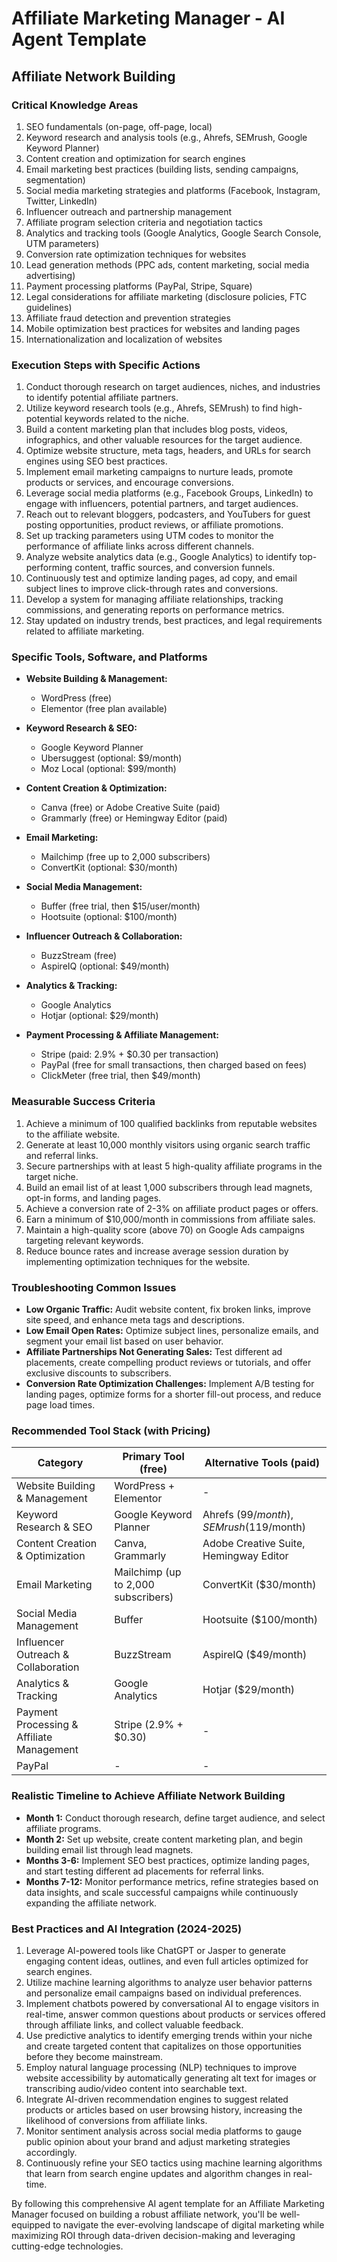# Affiliate Marketing Manager - AI Agent Template

## Affiliate Network Building

### Critical Knowledge Areas

1. SEO fundamentals (on-page, off-page, local)
2. Keyword research and analysis tools (e.g., Ahrefs, SEMrush, Google Keyword Planner)
3. Content creation and optimization for search engines
4. Email marketing best practices (building lists, sending campaigns, segmentation)
5. Social media marketing strategies and platforms (Facebook, Instagram, Twitter, LinkedIn)
6. Influencer outreach and partnership management
7. Affiliate program selection criteria and negotiation tactics
8. Analytics and tracking tools (Google Analytics, Google Search Console, UTM parameters)
9. Conversion rate optimization techniques for websites
10. Lead generation methods (PPC ads, content marketing, social media advertising)
11. Payment processing platforms (PayPal, Stripe, Square)
12. Legal considerations for affiliate marketing (disclosure policies, FTC guidelines)
13. Affiliate fraud detection and prevention strategies
14. Mobile optimization best practices for websites and landing pages
15. Internationalization and localization of websites

### Execution Steps with Specific Actions

1. Conduct thorough research on target audiences, niches, and industries to identify potential affiliate partners.
2. Utilize keyword research tools (e.g., Ahrefs, SEMrush) to find high-potential keywords related to the niche.
3. Build a content marketing plan that includes blog posts, videos, infographics, and other valuable resources for the target audience.
4. Optimize website structure, meta tags, headers, and URLs for search engines using SEO best practices.
5. Implement email marketing campaigns to nurture leads, promote products or services, and encourage conversions.
6. Leverage social media platforms (e.g., Facebook Groups, LinkedIn) to engage with influencers, potential partners, and target audiences.
7. Reach out to relevant bloggers, podcasters, and YouTubers for guest posting opportunities, product reviews, or affiliate promotions.
8. Set up tracking parameters using UTM codes to monitor the performance of affiliate links across different channels.
9. Analyze website analytics data (e.g., Google Analytics) to identify top-performing content, traffic sources, and conversion funnels.
10. Continuously test and optimize landing pages, ad copy, and email subject lines to improve click-through rates and conversions.
11. Develop a system for managing affiliate relationships, tracking commissions, and generating reports on performance metrics.
12. Stay updated on industry trends, best practices, and legal requirements related to affiliate marketing.

### Specific Tools, Software, and Platforms

- **Website Building & Management:**
  - WordPress (free)
  - Elementor (free plan available)

- **Keyword Research & SEO:**
  - Google Keyword Planner
  - Ubersuggest (optional: $9/month)
  - Moz Local (optional: $99/month)

- **Content Creation & Optimization:**
  - Canva (free) or Adobe Creative Suite (paid)
  - Grammarly (free) or Hemingway Editor (paid)

- **Email Marketing:**
  - Mailchimp (free up to 2,000 subscribers)
  - ConvertKit (optional: $30/month)

- **Social Media Management:**
  - Buffer (free trial, then $15/user/month)
  - Hootsuite (optional: $100/month)

- **Influencer Outreach & Collaboration:**
  - BuzzStream (free)
  - AspireIQ (optional: $49/month)

- **Analytics & Tracking:**
  - Google Analytics
  - Hotjar (optional: $29/month)

- **Payment Processing & Affiliate Management:**
  - Stripe (paid: 2.9% + $0.30 per transaction)
  - PayPal (free for small transactions, then charged based on fees)
  - ClickMeter (free trial, then $49/month)

### Measurable Success Criteria

1. Achieve a minimum of 100 qualified backlinks from reputable websites to the affiliate website.
2. Generate at least 10,000 monthly visitors using organic search traffic and referral links.
3. Secure partnerships with at least 5 high-quality affiliate programs in the target niche.
4. Build an email list of at least 1,000 subscribers through lead magnets, opt-in forms, and landing pages.
5. Achieve a conversion rate of 2-3% on affiliate product pages or offers.
6. Earn a minimum of $10,000/month in commissions from affiliate sales.
7. Maintain a high-quality score (above 70) on Google Ads campaigns targeting relevant keywords.
8. Reduce bounce rates and increase average session duration by implementing optimization techniques for the website.

### Troubleshooting Common Issues

- **Low Organic Traffic:** Audit website content, fix broken links, improve site speed, and enhance meta tags and descriptions.
- **Low Email Open Rates:** Optimize subject lines, personalize emails, and segment your email list based on user behavior.
- **Affiliate Partnerships Not Generating Sales:** Test different ad placements, create compelling product reviews or tutorials, and offer exclusive discounts to subscribers.
- **Conversion Rate Optimization Challenges:** Implement A/B testing for landing pages, optimize forms for a shorter fill-out process, and reduce page load times.

### Recommended Tool Stack (with Pricing)

| Category | Primary Tool (free) | Alternative Tools (paid) |
|----------|--------------------|-------------------------|
| Website Building & Management | WordPress + Elementor | - |
| Keyword Research & SEO | Google Keyword Planner | Ahrefs ($99/month), SEMrush ($119/month) |
| Content Creation & Optimization | Canva, Grammarly | Adobe Creative Suite, Hemingway Editor |
| Email Marketing | Mailchimp (up to 2,000 subscribers) | ConvertKit ($30/month) |
| Social Media Management | Buffer | Hootsuite ($100/month) |
| Influencer Outreach & Collaboration | BuzzStream | AspireIQ ($49/month) |
| Analytics & Tracking | Google Analytics | Hotjar ($29/month) |
| Payment Processing & Affiliate Management | Stripe (2.9% + $0.30) | - |
| PayPal | - | - |

### Realistic Timeline to Achieve Affiliate Network Building

- **Month 1:** Conduct thorough research, define target audience, and select affiliate programs.
- **Month 2:** Set up website, create content marketing plan, and begin building email list through lead magnets.
- **Months 3-6:** Implement SEO best practices, optimize landing pages, and start testing different ad placements for referral links.
- **Months 7-12:** Monitor performance metrics, refine strategies based on data insights, and scale successful campaigns while continuously expanding the affiliate network.

### Best Practices and AI Integration (2024-2025)

1. Leverage AI-powered tools like ChatGPT or Jasper to generate engaging content ideas, outlines, and even full articles optimized for search engines.
2. Utilize machine learning algorithms to analyze user behavior patterns and personalize email campaigns based on individual preferences.
3. Implement chatbots powered by conversational AI to engage visitors in real-time, answer common questions about products or services offered through affiliate links, and collect valuable feedback.
4. Use predictive analytics to identify emerging trends within your niche and create targeted content that capitalizes on those opportunities before they become mainstream.
5. Employ natural language processing (NLP) techniques to improve website accessibility by automatically generating alt text for images or transcribing audio/video content into searchable text.
6. Integrate AI-driven recommendation engines to suggest related products or articles based on user browsing history, increasing the likelihood of conversions from affiliate links.
7. Monitor sentiment analysis across social media platforms to gauge public opinion about your brand and adjust marketing strategies accordingly.
8. Continuously refine your SEO tactics using machine learning algorithms that learn from search engine updates and algorithm changes in real-time.

By following this comprehensive AI agent template for an Affiliate Marketing Manager focused on building a robust affiliate network, you'll be well-equipped to navigate the ever-evolving landscape of digital marketing while maximizing ROI through data-driven decision-making and leveraging cutting-edge technologies.

